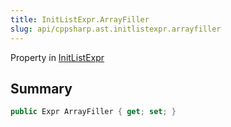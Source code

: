 ```yaml
---
title: InitListExpr.ArrayFiller
slug: api/cppsharp.ast.initlistexpr.arrayfiller
---
```

Property in [InitListExpr](/api/cppsharp/ast/initlistexpr)

## Summary



```csharp
public Expr ArrayFiller { get; set; }
```

